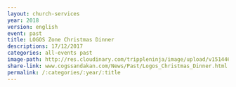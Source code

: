 ```yaml
---
layout: church-services
year: 2018
version: english
event: past
title: LOGOS Zone Christmas Dinner
descriptions: 17/12/2017
categories: all-events past
image-path: http://res.cloudinary.com/trippleninja/image/upload/v1514464329/Logos%20Zone%20Christmas%20Dinner%2017/LogosDinner10.jpg
share-link: www.cogssandakan.com/News/Past/Logos_Christmas_Dinner.html
permalink: /:categories/:year/:title
---
```


